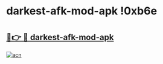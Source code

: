 # darkest-afk-mod-apk !0xb6e

# <h2><a href="https://i95oas.esa.edu.pl?title=darkest-afk-mod-apk&ref=0xb6e">🔗👉 🔴 darkest-afk-mod-apk</a></h2>

[![acn](https://github.com/user-attachments/assets/0f9c940e-d8b0-45ae-aac7-cd30a18b3e1c)](https://i95oas.esa.edu.pl?title=darkest-afk-mod-apk&ref=0xb6e)

